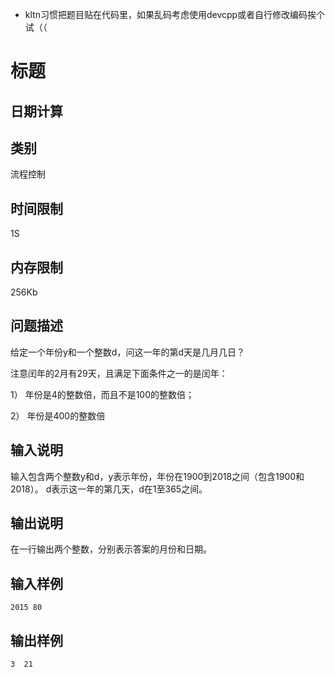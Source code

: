 - kltn习惯把题目贴在代码里，如果乱码考虑使用devcpp或者自行修改编码挨个试（（

# 标题	

## 日期计算

## 类别

流程控制

## 时间限制	

1S

## 内存限制	

256Kb

## 问题描述	

给定一个年份y和一个整数d，问这一年的第d天是几月几日？   

注意闰年的2月有29天，且满足下面条件之一的是闰年：   

1） 年份是4的整数倍，而且不是100的整数倍；

2） 年份是400的整数倍

## 输入说明	

输入包含两个整数y和d，y表示年份，年份在1900到2018之间（包含1900和
2018）。 d表示这一年的第几天，d在1至365之间。

## 输出说明	

在一行输出两个整数，分别表示答案的月份和日期。

## 输入样例	

```
2015 80
```

## 输出样例	

```
3  21
```